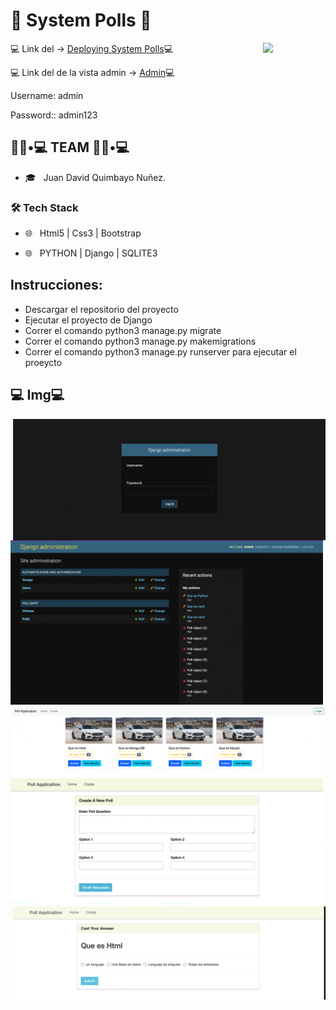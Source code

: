 #  :snake: System Polls :snake:

<img src="https://user-images.githubusercontent.com/74111185/165887205-ee82ee3c-00b0-40ae-9bd6-e4c84f8d3bae.png" min-width="100px" max-width="100px" width="100px" align="right">

<p>💻 Link del -> <a href="https://sistemapolls.herokuapp.com/">Deploying System Polls</a>💻 </p>
<p>💻 Link del de la vista admin -> <a href="https://sistemapolls.herokuapp.com/admin/login/?next=/admin/">Admin</a>💻 </p>

<p>Username: admin</p>
<p>Password:: admin123</p>



<h2> 👨🏻•💻 TEAM 👨🏻•💻 </h2>

- 🎓 &nbsp; Juan David Quimbayo Nuñez.


<h3>🛠 Tech Stack</h3>

- 🌐 &nbsp; Html5 | Css3 | Bootstrap

- 🌐 &nbsp; PYTHON | Django  | SQLITE3


## Instrucciones:
- Descargar el repositorio del proyecto
- Ejecutar el proyecto de Django 
- Correr el comando python3 manage.py migrate
- Correr el comando python3 manage.py makemigrations           
- Correr el comando python3 manage.py runserver para ejecutar el proeycto        


<h2>💻 Img💻</h2>

<img  align='right' src="https://github.com/JDQN/System-Polls/blob/main/login.png" width="500" />



<img   src="https://github.com/JDQN/System-Polls/blob/main/userAdmin.png" width="500" />



<img align='right' src="https://github.com/JDQN/System-Polls/blob/main/img1.png" width="500" />



<img  src="https://github.com/JDQN/System-Polls/blob/main/img2.png" width="500" />



<img  align='right' src="https://github.com/JDQN/System-Polls/blob/main/img3.png" width="500" />
